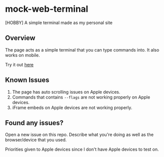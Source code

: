 # mock-web-terminal

[HOBBY] A simple terminal made as my personal site

## Overview

The page acts as a simple terminal that you can type commands into.
It also works on mobile.

Try it out [here](https://dfx-81.web.app)

## Known Issues

1. The page has auto scrolling issues on Apple devices.
2. Commands that contains ```--flags``` are not working properly on Apple devices.
3. iFrame embeds on Apple devices are not working properly.

## Found any issues?

Open a new issue on this repo.
Describe what you're doing as well as the browser/device that you used.

Priorities given to Apple devices since I don't have Apple devices to test on.

